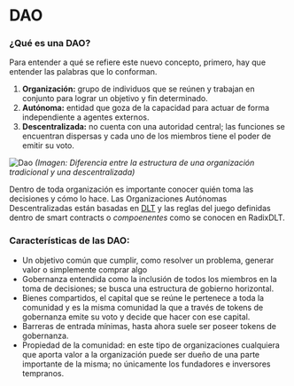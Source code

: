 # DAO

### ¿Qué es una DAO?

Para entender a qué se refiere este nuevo concepto, primero, hay que entender las palabras que lo conforman.

1. **Organización:** grupo de individuos que se reúnen y trabajan en conjunto para lograr un objetivo y fin determinado.
2. **Autónoma:** entidad que goza de la capacidad para actuar de forma independiente a agentes externos.
3. **Descentralizada:** no cuenta con una autoridad central; las funciones se encuentran dispersas y cada uno de los miembros tiene el poder de emitir su voto.

![Dao](/dao.jpg)
*(Imagen: Diferencia entre la estructura de una organización tradicional y una descentralizada)*

Dentro de toda organización es importante conocer quién toma las decisiones y cómo lo hace. Las Organizaciones Autónomas Descentralizadas están basadas en [DLT](/fundamentos/blockchain/dlt.md) y las reglas del juego definidas dentro de smart contracts o *compoenentes* como se conocen en RadixDLT.

### Características de las DAO:

- Un objetivo común que cumplir, como resolver un problema, generar valor o simplemente comprar algo
- Gobernanza entendida como la inclusión de todos los miembros en la toma de decisiones; se busca una estructura de gobierno horizontal.
- Bienes compartidos, el capital que se reúne le pertenece a toda la comunidad y es la misma comunidad la que a través de tokens de gobernanza emite su voto y decide que hacer con ese capital.
- Barreras de entrada mínimas, hasta ahora suele ser poseer tokens de gobernanza.
- Propiedad de la comunidad: en este tipo de organizaciones cualquiera que aporta valor a la organización puede ser dueño de una parte importante de la misma; no únicamente los fundadores e inversores tempranos.

